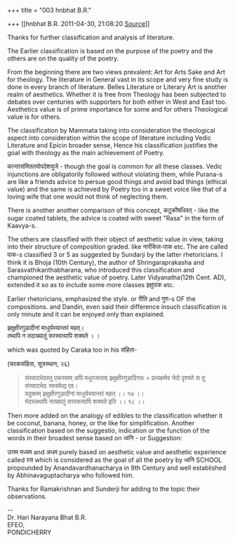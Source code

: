 +++
title = "003 hnbhat B.R."

+++
[[hnbhat B.R.	2011-04-30, 21:08:20 [Source](https://groups.google.com/g/samskrita/c/ymWqFrDLC4c)]]



Thanks for further classification and analysis of literature.

  

The Earlier classification is based on the purpose of the poetry and the others are on the quality of the poetry.

  

From the beginning there are two views prevalent: Art for Arts Sake and Art for theology. The literature in General vast in its scope and very fine study is done in every branch of literature. Belles Literature or Literary Art is another realm of aesthetics. Whether it is free from Theology has been subjected to debates over centuries with supporters for both either in West and East too. Aesthetics value is of prime importance for some and for others Theological value is for others.

  

The classification by Mammata taking into consideration the theological aspect into consideration within the scope of literature including Vedic Literature and Epicin broader sense, Hence his classification justifies the goal with theology as the main achievement of Poetry.

  

कान्तासंमिततयोपदेशयुजे - though the goal is common for all these classes. Vedic injunctions are obligatorily followed without violating them, while Purana-s are like a friends advice to persue good things and avoid bad things (ethical value) and the same is achieved by Poetry too in a sweet voice like that of a loving wife that one would not think of neglecting them.

  

There is another another comparison of this concept, कटुकौषधिवत् - like the sugar coated tablets, the advice is coated with sweet "Rasa" in the form of Kaavya-s.  
  

The others are classified with their object of aesthetic value in view, taking into their structure of composition graded. like नारीकेल-पाक etc. The are called पाक-s classified 3 or 5 as suggested by Sundarji by the latter rhetoricians. I think it is Bhoja (10th Century), the author of Shringaraprakasha and Sarasvathikanthabharana, who introduced this classification and championed the aesthetic value of poetry. Later Vidyanatha(12th Cent. AD), extended it so as to include some more classes इक्षुपाक etc.

  

Earlier rhetoricians, emphasized the style. or रीति and गुण-s OF the compositions. and Dandin, even said their difference insuch classification is only minute and it can be enjoyed only than explained.

  

इक्षुक्षीरगुडादीनां माधुर्यस्यान्तरं महत्।  
तथापि न तदाख्यातुं सरस्वत्यापि शक्यते । ।

  

which was quoted by Caraka too in his संहिता-

  

(चरकसंहिता, सूत्रस्थान, २६)

> संस्वादभेदस्तु एकस्याम् अपि मधुरजाताव् इक्षुक्षीरगुडादिगतः > प्रत्यक्षमेव भेदो दृश्यते स तु संस्वादभेदः स्वसंवेद्य एव।  
> यदुक्तम् इक्षुक्षीरगुडादीनां माधुर्यस्यान्तरं महत् ।। १७ ।।  
> भेदस्तथापि नाख्यातुं सरस्वत्यापि शक्यते इति ।। १८ ।।



Then more added on the analogy of edibles to the classification whether it be coconut, banana, honey, or the like for simplification. Another classification based on the suggestio, indication or the function of the words in their broadest sense based on ध्वनि - or Suggestion:

  

उत्तम मध्यम and अधम purely based on aesthetic value and aesthetic experience called रस which is considered as the goal of all the poetry by ध्वनि SCHOOL propounded by Anandavardhanacharya in 9th Century and well established by Abhinavaguptacharya who followed him.

  

Thanks for Ramakrishnan and Sunderji for adding to the topic their observations.

  

--  
Dr. Hari Narayana Bhat B.R.  
EFEO,  
PONDICHERRY  

